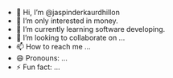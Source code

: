 - 👋 Hi, I’m @jaspinderkaurdhillon
- 👀 I’m only interested in money.
- 🌱 I’m currently learning software developing.
- 💞️ I’m looking to collaborate on ...
- 📫 How to reach me ...
- 😄 Pronouns: ...
- ⚡ Fun fact: ...

<!---
jaspinderkaurdhillon/jaspinderkaurdhillon is a ✨ special ✨ repository because its `README.md` (this file) appears on your GitHub profile.
You can click the Preview link to take a look at your changes.
--->
